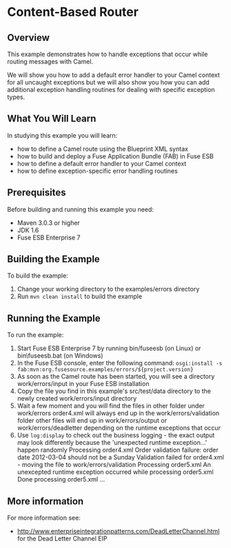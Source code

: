 # Content-Based Router

## Overview
This example demonstrates how to handle exceptions that occur while routing messages with Camel.

We will show you how to add a default error handler to your Camel context for all uncaught exceptions but we will
also show you how you can add additional exception handling routines for dealing with specific exception types.

## What You Will Learn
In studying this example you will learn:

* how to define a Camel route using the Blueprint XML syntax
* how to build and deploy a Fuse Application Bundle (FAB) in Fuse ESB
* how to define a default error handler to your Camel context
* how to define exception-specific error handling routines

## Prerequisites
Before building and running this example you need:

* Maven 3.0.3 or higher
* JDK 1.6
* Fuse ESB Enterprise 7

## Building the Example
To build the example:

1. Change your working directory to the examples/errors directory
2. Run `mvn clean install` to build the example

## Running the Example
To run the example:

1. Start Fuse ESB Enterprise 7 by running bin/fuseesb (on Linux) or bin\fuseesb.bat (on Windows)
2. In the Fuse ESB console, enter the following command: `osgi:install -s fab:mvn:org.fusesource.examples/errors/${project.version}`
3. As soon as the Camel route has been started, you will see a directory work/errors/input in your Fuse ESB installation
4. Copy the file you find in this example's src/test/data directory to the newly created work/errors/input directory
5. Wait a few moment and you will find the files in other folder under work/errors
        order4.xml will always end up in the work/errors/validation folder
        other files will end up in work/errors/output or work/errors/deadletter depending on the runtime exceptions that occur
6. Use `log:display` to check out the business logging - the exact output may look differently because the 'unexpected runtime exception...' happen randomly
        Processing order4.xml
        Order validation failure: order date 2012-03-04 should not be a Sunday
        Validation failed for order4.xml - moving the file to work/errors/validation
        Processing order5.xml
        An unexcepted runtime exception occurred while processing order5.xml
        Done processing order5.xml
        ...

## More information
For more information see:
* http://www.enterpriseintegrationpatterns.com/DeadLetterChannel.html for the Dead Letter Channel EIP
